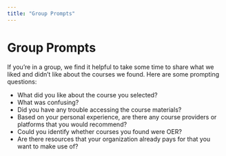 ```yaml
---
title: "Group Prompts"
---
```

# Group Prompts

If you’re in a group, we find it helpful to take some time to share what we liked and didn’t like about the courses we found. Here are some prompting questions:
- What did you like about the course you selected?
- What was confusing? 
- Did you have any trouble accessing the course materials?
- Based on your personal experience, are there any course providers or platforms that you would recommend?
- Could you identify whether courses you found were OER?
- Are there resources that your organization already pays for that you want to make use of?
